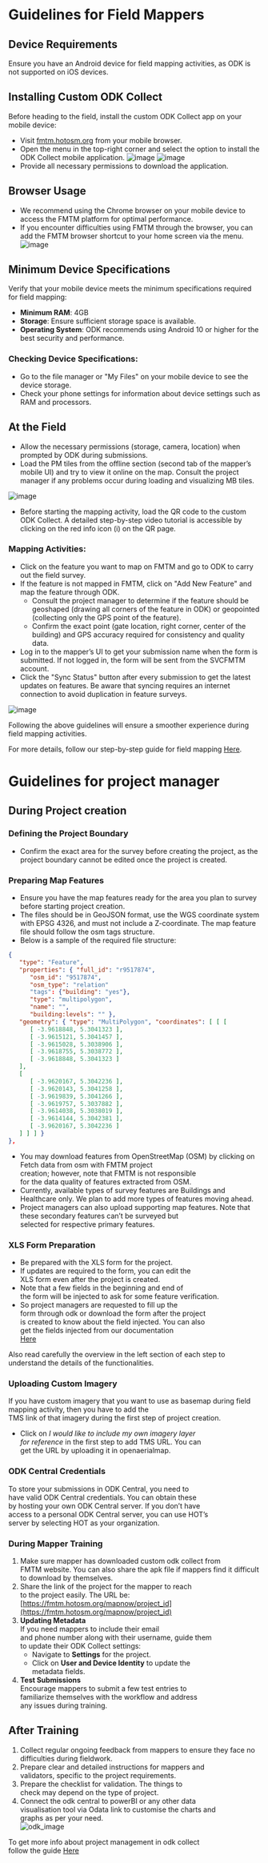 # Guidelines for Field Mappers
## Device Requirements
Ensure you have an Android device for field mapping activities, as ODK is 
not supported on iOS devices.

## Installing Custom ODK Collect
Before heading to the field, install the custom ODK Collect app on your 
mobile device:
- Visit [fmtm.hotosm.org](http://fmtm.hotosm.org) from your mobile browser.
- Open the menu in the top-right corner and select the option to install 
  the ODK Collect mobile application.
![image](https://github.com/user-attachments/assets/53de2d80-2709-45b0-bb82-32f0190c7859)
![image](https://github.com/user-attachments/assets/22501751-4962-4cd7-ace1-7587269ae16c)
- Provide all necessary permissions to download the application.

## Browser Usage
- We recommend using the Chrome browser on your mobile device to access 
  the FMTM platform for optimal performance.
- If you encounter difficulties using FMTM through the browser, you can 
  add the FMTM browser shortcut to your home screen via the menu.
  ![image](https://github.com/user-attachments/assets/03bd53fb-3879-4a11-a98e-6c8e2651210a)


## Minimum Device Specifications
Verify that your mobile device meets the minimum specifications required 
for field mapping:
- **Minimum RAM**: 4GB
- **Storage**: Ensure sufficient storage space is available.
- **Operating System**: ODK recommends using Android 10 or higher for 
  the best security and performance.

### Checking Device Specifications:
- Go to the file manager or "My Files" on your mobile device to see 
  the device storage.
- Check your phone settings for information about device settings 
  such as RAM and processors.

## At the Field
- Allow the necessary permissions (storage, camera, location) when 
  prompted by ODK during submissions.
- Load the PM tiles from the offline section (second tab of the mapper’s 
  mobile UI) and try to view it online on the map. Consult the project 
  manager if any problems occur during loading and visualizing MB tiles.

![image](https://github.com/user-attachments/assets/1c091df2-2db0-4546-b600-e2a3a339b981)

- Before starting the mapping activity, load the QR code to the custom 
  ODK Collect. A detailed step-by-step video tutorial is accessible by 
  clicking on the red info icon (i) on the QR page.

### Mapping Activities:
- Click on the feature you want to map on FMTM and go to ODK to carry 
  out the field survey.
- If the feature is not mapped in FMTM, click on "Add New Feature" and 
  map the feature through ODK.
  - Consult the project manager to determine if the feature should be 
    geoshaped (drawing all corners of the feature in ODK) or geopointed 
    (collecting only the GPS point of the feature).
  - Confirm the exact point (gate location, right corner, center of the 
    building) and GPS accuracy required for consistency and quality data.
- Log in to the mapper’s UI to get your submission name when the form is 
  submitted. If not logged in, the form will be sent from the SVCFMTM 
  account.
- Click the "Sync Status" button after every submission to get the 
  latest updates on features. Be aware that syncing requires an 
  internet connection to avoid duplication in feature surveys.

![image](https://github.com/user-attachments/assets/38062aad-c8ea-4d47-a617-4be70dbfa20c)

Following the above guidelines will ensure a smoother experience during 
field mapping activities.

For more details, follow our step-by-step guide for field mapping [Here](https://docs.fmtm.dev/manuals/mapping/).


# Guidelines for project manager

## **During Project creation**

### **Defining the Project Boundary**

- Confirm the exact area for the survey before creating
  the project, as the project boundary cannot be
  edited once the project is created.

### **Preparing Map Features**

- Ensure you have the map features ready for the area
  you plan to survey before starting project creation.
- The files should be in GeoJSON format, use the WGS coordinate
  system with EPSG 4326, and must not include
  a Z-coordinate. The map feature file should follow the
  osm tags structure.
- Below is a sample of the required file structure:

```json
{
   "type": "Feature",
   "properties": { "full_id": "r9517874",
      "osm_id": "9517874",
      "osm_type": "relation"
      "tags": {"building": "yes"},
      "type": "multipolygon",
      "name": "",
      "building:levels": "" },
   "geometry": { "type": "MultiPolygon", "coordinates": [ [ [
      [ -3.9618848, 5.3041323 ],
      [ -3.9615121, 5.3041457 ],
      [ -3.9615028, 5.3038906 ],
      [ -3.9618755, 5.3038772 ],
      [ -3.9618848, 5.3041323 ]
   ],
   [
      [ -3.9620167, 5.3042236 ],
      [ -3.9620143, 5.3041258 ],
      [ -3.9619839, 5.3041266 ],
      [ -3.9619757, 5.3037882 ],
      [ -3.9614038, 5.3038019 ],
      [ -3.9614144, 5.3042381 ],
      [ -3.9620167, 5.3042236 ]
   ] ] ] }
},
```

- You may download features from OpenStreetMap (OSM)
  by clicking on Fetch data from osm with FMTM project  
  creation; however, note that FMTM is not responsible  
  for the data quality of features extracted from OSM.
- Currently, available types of survey features are Buildings
  and Healthcare only. We plan to add more types of features moving ahead.
- Project managers can also upload supporting map features.
  Note that these secondary features can’t be surveyed but  
  selected for respective primary features.

### **XLS Form Preparation**

- Be prepared with the XLS form for the project.
- If updates are required to the form, you can edit the  
  XLS form even after the project is created.
- Note that a few fields in the beginning and end of  
  the form will be injected to ask for some feature verification.
- So project managers are requested to fill up the  
  form through odk or download the form after the project  
  is created to know about the field injected. You can also  
  get the fields injected from our documentation  
  [Here](https://docs.fmtm.dev/manuals/xlsform-design/#3-from-code-api)

Also read carefully the overview in the left section of
each step to understand the details of the functionalities.

### **Uploading Custom Imagery**

If you have custom imagery that you want to use as basemap
during field mapping activity, then you have to add the  
TMS link of that imagery during the first step of project creation.

- Click on _I would like to include my own imagery layer  
  for reference_ in the first step to add TMS URL. You can  
  get the URL by uploading it in openaerialmap.

### **ODK Central Credentials**

To store your submissions in ODK Central, you need to  
have valid ODK Central credentials. You can obtain these  
by hosting your own ODK Central server. If you don’t have  
access to a personal ODK Central server, you can use HOT’s  
server by selecting HOT as your organization.

### **During Mapper Training**

1. Make sure mapper has downloaded custom odk collect from  
   FMTM website. You can also share the apk file if mappers
   find it difficult to download by themselves.
2. Share the link of the project for the mapper to reach  
   to the project easily. The URL be:
   [https://fmtm.hotosm.org/mapnow/project_id](https://fmtm.hotosm.org/mapnow/project_id)
3. **Updating Metadata**  
   If you need mappers to include their email  
   and phone number along with their username, guide them  
   to update their ODK Collect settings:
   - Navigate to **Settings** for the project.
   - Click on **User and Device Identity** to update the  
     metadata fields.
4. **Test Submissions**  
   Encourage mappers to submit a few test entries to  
   familiarize themselves with the workflow and address  
   any issues during training.

## **After Training**

1. Collect regular ongoing feedback from mappers to ensure
   they face no difficulties during fieldwork.
2. Prepare clear and detailed instructions for mappers and  
   validators, specific to the project requirements.
3. Prepare the checklist for validation. The things to  
   check may depend on the type of project.
4. Connect the odk central to powerBI or any other data  
   visualisation tool via Odata link to customise the charts and  
   graphs as per your need.  
   ![odk_image](image.png)

To get more info about project management in odk collect  
follow the guide [Here](https://docs.getodk.org/collect-using/)


#
